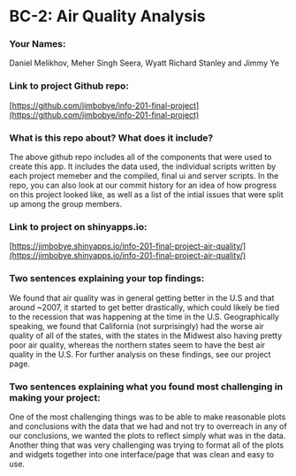 # BC-2: Air Quality Analysis

### **Your Names:**

Daniel Melikhov, Meher Singh Seera, Wyatt Richard Stanley and Jimmy Ye


### **Link to project Github repo:**

[https://github.com/jimbobye/info-201-final-project](https://github.com/jimbobye/info-201-final-project)

### **What is this repo about? What does it include?**

The above github repo includes all of the components that were used to create this app. It includes the data used, the individual scripts written by each project memeber and the compiled, final ui and server scripts. In the repo, you can also look at our commit history for an idea of how progress on this project looked like, as well as a list of the intial issues that were split up among the group members.

### **Link to project on shinyapps.io:** 

[https://jimbobye.shinyapps.io/info-201-final-project-air-quality/](https://jimbobye.shinyapps.io/info-201-final-project-air-quality/)

### **Two sentences explaining your top findings:**

We found that air quality was in general getting better in the U.S and that around ~2007, it started to get better drastically, which could likely be tied to the recession that was happening at the time in the U.S. Geographically speaking, we found that California (not surprisingly) had the worse air quality of all of the states, with the states in the Midwest also having pretty poor air quality, whereas the northern states seem to have the best air quality in the U.S. For further analysis on these findings, see our project page.

### **Two sentences explaining what you found most challenging in making your project:**
One of the most challenging things was to be able to make reasonable plots and conclusions with the data that we had and not try to overreach in any of our conclusions, we wanted the plots to reflect simply what was in the data. Another thing that was very challenging was trying to format all of the plots and widgets together into one interface/page that was clean and easy to use.
